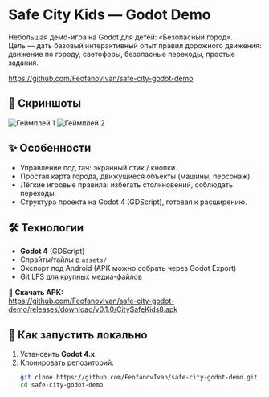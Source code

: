 # Safe City Kids — Godot Demo

Небольшая демо-игра на Godot для детей: «Безопасный город».  
Цель — дать базовый интерактивный опыт правил дорожного движения: движение по городу, светофоры, безопасные переходы, простые задания.

https://github.com/FeofanovIvan/safe-city-godot-demo

## 📸 Скриншоты
![Геймплей 1](media/5278625492842445051.jpg)
![Геймплей 2](media/5278625492842445052.jpg)


## ✨ Особенности
- Управление под тач: экранный стик / кнопки.
- Простая карта города, движущиеся объекты (машины, персонаж).
- Лёгкие игровые правила: избегать столкновений, соблюдать переходы.
- Структура проекта на Godot 4 (GDScript), готовая к расширению.

## 🛠 Технологии
- **Godot 4** (GDScript)
- Спрайты/тайлы в `assets/`
- Экспорт под Android (APK можно собрать через Godot Export)
- Git LFS для крупных медиа-файлов
  
📲 **Скачать APK:**  
https://github.com/FeofanovIvan/safe-city-godot-demo/releases/download/v0.1.0/CitySafeKids8.apk

## 🚀 Как запустить локально
1. Установить **Godot 4.x**.
2. Клонировать репозиторий:
   ```bash
   git clone https://github.com/FeofanovIvan/safe-city-godot-demo.git
   cd safe-city-godot-demo


